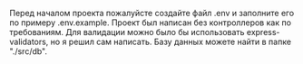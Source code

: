 Перед началом проекта пожалуйсте создайте файл .env и заполните его по примеру .env.example. Проект был написан без контроллеров как по требованиям. Для валидации можно было бы использовать express-validators, но я решил сам написать. Базу данных можете найти в папке "./src/db".